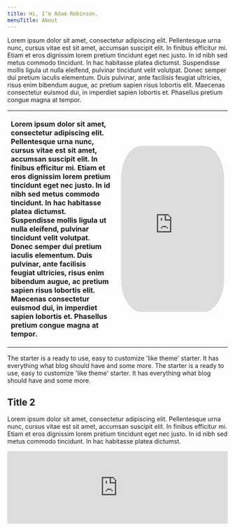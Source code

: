 ```yaml
---
title: Hi, I’m Adam Robinson.
menuTitle: About
---
```


<!-- This is a demo site of the [PersonalBlog](https://github.com/greglobinski/gatsby-starter-personal-blog) GatsbyJS starter. -->

Lorem ipsum dolor sit amet, consectetur adipiscing elit. Pellentesque urna nunc, cursus vitae est sit amet, accumsan suscipit elit. In finibus efficitur mi. Etiam et eros dignissim lorem pretium tincidunt eget nec justo. In id nibh sed metus commodo tincidunt. In hac habitasse platea dictumst. Suspendisse mollis ligula ut nulla eleifend, pulvinar tincidunt velit volutpat. Donec semper dui pretium iaculis elementum. Duis pulvinar, ante facilisis feugiat ultricies, risus enim bibendum augue, ac pretium sapien risus lobortis elit. Maecenas consectetur euismod dui, in imperdiet sapien lobortis et. Phasellus pretium congue magna at tempor.

 </th> 
      <th  align="left" padding-left: 80px; style="padding-right: 15px;" >

<table style="width:100%">
  <tr>
    <th  align="left" padding-left: 80px; style="padding-right: 15px;" >

Lorem ipsum dolor sit amet, consectetur adipiscing elit. Pellentesque urna nunc, cursus vitae est sit amet, accumsan suscipit elit. In finibus efficitur mi. Etiam et eros dignissim lorem pretium tincidunt eget nec justo. In id nibh sed metus commodo tincidunt. In hac habitasse platea dictumst. Suspendisse mollis ligula ut nulla eleifend, pulvinar tincidunt velit volutpat. Donec semper dui pretium iaculis elementum. Duis pulvinar, ante facilisis feugiat ultricies, risus enim bibendum augue, ac pretium sapien risus lobortis elit. Maecenas consectetur euismod dui, in imperdiet sapien lobortis et. Phasellus pretium congue magna at tempor.

</th>
    <th style="width:50%"> <iframe style=border-radius:20%; width="100%" height="380" scrolling="no" frameborder="no" src="https://attackingpixels.com/1/index.html"></iframe> </th> 
  </tr>
</table>

The starter is a ready to use, easy to customize 'like theme' starter. It has everything what blog should have and some more. The starter is a ready to use, easy to customize 'like theme' starter. It has everything what blog should have and some more.


<!-- ### Standard features:

* Easy editable content in **Markdown** files (posts, pages and parts)
* **SEO** (sitemap generation, robot.txt, meta and OpenGraph Tags)
* **Social** sharing (Twitter, Facebook, Google, LinkedIn)
* **Comments** (Facebook)
* **Images** lazy loading and `webp` support (gatsby-image)
* Post **categories** (post list filtering)
* Full text **searching** (Algolia)
* **Contact** form (Netlify form handling)
* **RSS** feed
* **PWA** (manifest.json, offline support, favicons)
* Google **Analytics**
* **Favicons** generator (node script)
* **Material UI** (@next) -->

<!-- ### Advanced features:

* Easy customizable base **styles** via `theme` object (fonts, colors, sizes)
* **Components** lazy loading (social sharing, comments)
* **ESLint** (google config)
* **Prettier** code styling
* Custom webpack `CommonsChunkPlugin` settings
* Webpack `BundleAnalyzerPlugin`
* Contact **form validation** (react-material-ui-form-validator) -->

## Title 2

Lorem ipsum dolor sit amet, consectetur adipiscing elit. Pellentesque urna nunc, cursus vitae est sit amet, accumsan suscipit elit. In finibus efficitur mi. Etiam et eros dignissim lorem pretium tincidunt eget nec justo. In id nibh sed metus commodo tincidunt. In hac habitasse platea dictumst.

<iframe width="100%" height="166" scrolling="no" frameborder="no" allow="autoplay" src="https://w.soundcloud.com/player/?url=https%3A//api.soundcloud.com/tracks/156893117&color=%23ff5500&auto_play=false&hide_related=false&show_comments=true&show_user=true&show_reposts=false&show_teaser=true"></iframe>
